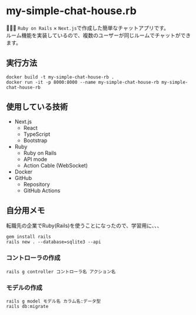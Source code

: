 # my-simple-chat-house.rb

🐠🐠🐠 `Ruby on Rails` × `Next.js`で作成した簡単なチャットアプリです。  
ルーム機能を実装しているので、複数のユーザーが同じルームでチャットができます。  

## 実行方法

```shell
docker build -t my-simple-chat-house-rb .
docker run -it -p 8000:8000 --name my-simple-chat-house-rb my-simple-chat-house-rb
```

## 使用している技術

- Next.js
  - React
  - TypeScript
  - Bootstrap
- Ruby
  - Ruby on Rails
  - API mode
  - Action Cable (WebSocket)
- Docker
- GitHub
  - Repository
  - GitHub Actions

## 自分用メモ

転職先の企業でRuby(Rails)を使うことになったので、学習用に、、、  

```shell
gem install rails
rails new . --database=sqlite3 --api
```

### コントローラの作成

```shell
rails g controller コントローラ名 アクション名
```

### モデルの作成

```shell
rails g model モデル名 カラム名:データ型
rails db:migrate
```

